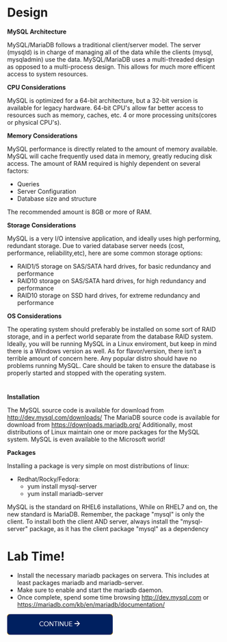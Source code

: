 # Design

**MySQL Architecture**

MySQL/MariaDB follows a traditional client/server model. The server (mysqld) is in charge of managing all of the data while the clients (mysql, mysqladmin) use the data.
MySQL/MariaDB uses a multi-threaded design as opposed to a multi-process design. This allows for much more efficent access to system resources.

**CPU Considerations**

MySQL is optimized for a 64-bit architecture, but a 32-bit version is available for legacy hardware.
64-bit CPU's allow far better access to resources such as memory, caches, etc.
4 or more processing units(cores or physical CPU's).

**Memory Considerations**

MySQL performance is directly related to the amount of memory available. MySQL will cache frequently used data in memory, greatly reducing disk access.
The amount of RAM required is highly dependent on several factors:
  - Queries
  - Server Configuration
  - Database size and structure

The recommended amount is 8GB or more of RAM.

**Storage Considerations**

MySQL is a very I/O intensive application, and ideally uses high performing, redundant storage.
Due to varied database server needs (cost, performance, reliability,etc), here are some common storage options:
  - RAID1/5 storage on SAS/SATA hard drives, for basic redundancy and performance
  - RAID10 storage on SAS/SATA hard drives, for high redundancy and performance
  - RAID10 storage on SSD hard drives, for extreme redundancy and performance

**OS Considerations**

The operating system should preferably be installed on some sort of RAID storage, and in a perfect world separate from the database RAID system.
Ideally, you will be running MySQL in a Linux enviroment, but keep in mind there is a Windows version as well.
As for flavor/version, there isn’t a terrible amount of concern here. Any popular distro should have no problems running MySQL.
Care should be taken to ensure the database is properly started and stopped with the operating system.

# 
**Installation**

The MySQL source code is available for download from http://dev.mysql.com/downloads/
The MariaDB source code is available for download from https://downloads.mariadb.org/
Additionally, most distributions of Linux maintain one or more packages for the MySQL system.
MySQL is even available to the Microsoft world!

**Packages**

Installing a package is very simple on most distributions of linux:
- Redhat/Rocky/Fedora:
   - yum install mysql-server
   - yum install mariadb-server

MySQL is the standard on RHEL6 installations, While on RHEL7 and on, the new standard is MariaDB.
Remember, the package "mysql" is only the client. To install both the client AND server, always install the "mysql-server" package, as it has the client package "mysql" as a dependency

# Lab Time!

- Install the necessary mariadb packages on servera. This includes at least packages mariadb and mariadb-server.
- Make sure to enable and start the mariadb daemon.
- Once complete, spend some time browsing http://dev.mysql.com or https://mariadb.com/kb/en/mariadb/documentation/

[![continue](./images/continue.png)](./1_solution.md)
